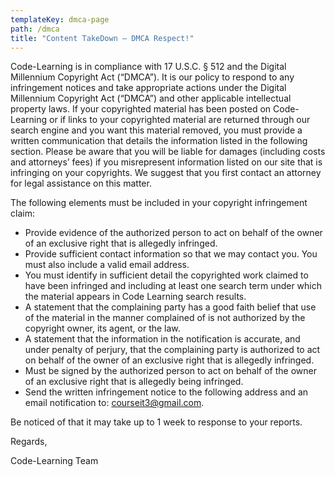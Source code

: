 ```yaml
---
templateKey: dmca-page
path: /dmca
title: "Content TakeDown – DMCA Respect!"
---
```

Code-Learning is in compliance with 17 U.S.C. § 512 and the Digital Millennium Copyright Act (“DMCA”). It is our policy to respond to any infringement notices and take appropriate actions under the Digital Millennium Copyright Act (“DMCA”) and other applicable intellectual property laws. If your copyrighted material has been posted on Code-Learning or if links to your copyrighted material are returned through our search engine and you want this material removed, you must provide a written communication that details the information listed in the following section. Please be aware that you will be liable for damages (including costs and attorneys’ fees) if you misrepresent information listed on our site that is infringing on your copyrights. We suggest that you first contact an attorney for legal assistance on this matter.

The following elements must be included in your copyright infringement claim:
* Provide evidence of the authorized person to act on behalf of the owner of an exclusive right that is allegedly infringed.
* Provide sufficient contact information so that we may contact you. You must also include a valid email address.
* You must identify in sufficient detail the copyrighted work claimed to have been infringed and including at least one search term under which the material appears in Code Learning search results.
* A statement that the complaining party has a good faith belief that use of the material in the manner complained of is not authorized by the copyright owner, its agent, or the law.
* A statement that the information in the notification is accurate, and under penalty of perjury, that the complaining party is authorized to act on behalf of the owner of an exclusive right that is allegedly infringed.
* Must be signed by the authorized person to act on behalf of the owner of an exclusive right that is allegedly being infringed.
* Send the written infringement notice to the following address and an email notification to: courseit3@gmail.com.

Be noticed of that it may take up to 1 week to response to your reports.

Regards,

Code-Learning Team
